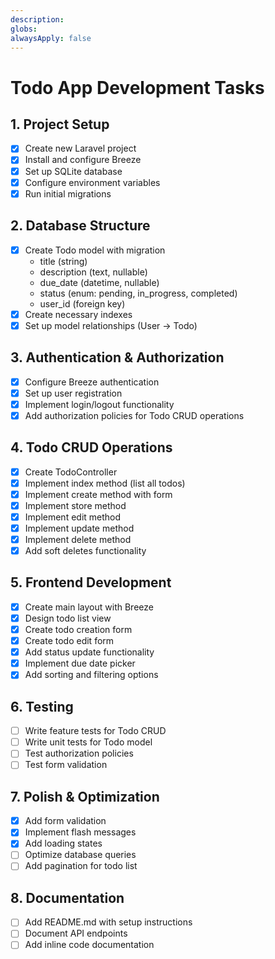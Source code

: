 ```yaml
---
description:
globs:
alwaysApply: false
---
```


# Todo App Development Tasks

## 1. Project Setup
- [x] Create new Laravel project
- [x] Install and configure Breeze
- [x] Set up SQLite database
- [x] Configure environment variables
- [x] Run initial migrations

## 2. Database Structure
- [x] Create Todo model with migration
  - title (string)
  - description (text, nullable)
  - due_date (datetime, nullable)
  - status (enum: pending, in_progress, completed)
  - user_id (foreign key)
- [x] Create necessary indexes
- [x] Set up model relationships (User -> Todo)

## 3. Authentication & Authorization
- [x] Configure Breeze authentication
- [x] Set up user registration
- [x] Implement login/logout functionality
- [x] Add authorization policies for Todo CRUD operations

## 4. Todo CRUD Operations
- [x] Create TodoController
- [x] Implement index method (list all todos)
- [x] Implement create method with form
- [x] Implement store method
- [x] Implement edit method
- [x] Implement update method
- [x] Implement delete method
- [x] Add soft deletes functionality

## 5. Frontend Development
- [x] Create main layout with Breeze
- [x] Design todo list view
- [x] Create todo creation form
- [x] Create todo edit form
- [x] Add status update functionality
- [x] Implement due date picker
- [x] Add sorting and filtering options

## 6. Testing
- [ ] Write feature tests for Todo CRUD
- [ ] Write unit tests for Todo model
- [ ] Test authorization policies
- [ ] Test form validation

## 7. Polish & Optimization
- [x] Add form validation
- [x] Implement flash messages
- [x] Add loading states
- [ ] Optimize database queries
- [ ] Add pagination for todo list

## 8. Documentation
- [ ] Add README.md with setup instructions
- [ ] Document API endpoints
- [ ] Add inline code documentation
